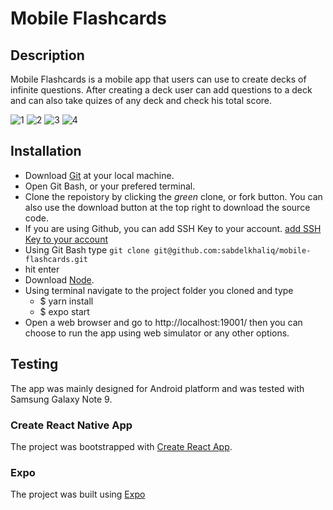 # Mobile Flashcards

## Description

Mobile Flashcards is a mobile app that users can use to create decks of infinite questions. After creating a deck user can add questions to a deck and can also take quizes of any deck and check his total score.

![1](https://i.imgur.com/aJudyTo.jpg) ![2](https://i.imgur.com/k1c6KL9.jpg) ![3](https://i.imgur.com/Y8R12sG.jpg) ![4](https://i.imgur.com/hu3YB85.jpg)

## Installation

- Download [Git](https://git-scm.com/downloads) at your local machine.
- Open Git Bash, or your prefered terminal.
- Clone the repoistory by clicking the _green_ clone, or fork button. You can also use the download button at the top right to download the source code.
- If you are using Github, you can add SSH Key to your account. [add SSH Key to your account](https://help.github.com/en/enterprise/2.15/user/articles/adding-a-new-ssh-key-to-your-github-account)
- Using Git Bash type ```git clone git@github.com:sabdelkhaliq/mobile-flashcards.git```
- hit enter
- Download [Node](http://nodejs.org/).
- Using terminal navigate to the project folder you cloned and type 
    - $ yarn install
    - $ expo start
- Open a web browser and go to http://localhost:19001/ then you can choose to run the app using web simulator or any other options.

## Testing

The app was mainly designed for Android platform and was tested with Samsung Galaxy Note 9.

### Create React Native App

The project was bootstrapped with [Create React App](https://github.com/react-community/create-react-native-app).

### Expo

The project was built using [Expo](https://expo.io/)
